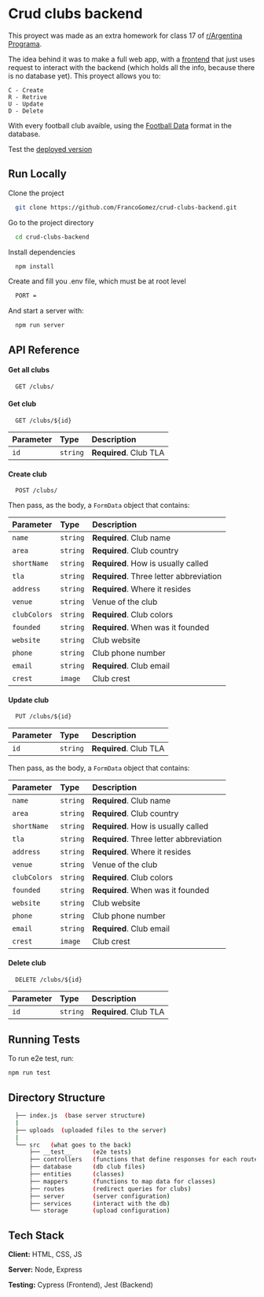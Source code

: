 # Crud clubs backend

This proyect was made as an extra homework for class 17 of [r/Argentina Programa](https://argentinaprograma.com/).

The idea behind it was to make a full web app, with a [frontend](https://github.com/FrancoGomez/crud-clubs-frontend) that just uses request to interact with the backend (which holds all the info, because there is no database yet). This proyect allows you to:

    C - Create
    R - Retrive
    U - Update
    D - Delete

With every football club avaible, using the [Football Data](https://www.football-data.org/) format in the database.

Test the [deployed version](https://crud-clubs-backend-production.up.railway.app/clubs/)

## Run Locally

Clone the project

```bash
  git clone https://github.com/FrancoGomez/crud-clubs-backend.git
```

Go to the project directory

```bash
  cd crud-clubs-backend
```

Install dependencies

```bash
  npm install
```

Create and fill you .env file, which must be at root level

```bash
  PORT =
```

And start a server with:

```bash
  npm run server
```

## API Reference

#### Get all clubs

```http
  GET /clubs/
```

#### Get club

```http
  GET /clubs/${id}
```

| Parameter | Type     | Description            |
| :-------- | :------- | :--------------------- |
| `id`      | `string` | **Required**. Club TLA |

#### Create club

```http
  POST /clubs/
```

Then pass, as the body, a `FormData` object that contains:

| Parameter    | Type     | Description                             |
| :----------- | :------- | :-------------------------------------- |
| `name`       | `string` | **Required**. Club name                 |
| `area`       | `string` | **Required**. Club country              |
| `shortName`  | `string` | **Required**. How is usually called     |
| `tla`        | `string` | **Required**. Three letter abbreviation |
| `address`    | `string` | **Required**. Where it resides          |
| `venue`      | `string` | Venue of the club                       |
| `clubColors` | `string` | **Required**. Club colors               |
| `founded`    | `string` | **Required**. When was it founded       |
| `website`    | `string` | Club website                            |
| `phone`      | `string` | Club phone number                       |
| `email`      | `string` | **Required**. Club email                |
| `crest`      | `image`  | Club crest                              |

#### Update club

```http
  PUT /clubs/${id}
```

| Parameter | Type     | Description            |
| :-------- | :------- | :--------------------- |
| `id`      | `string` | **Required**. Club TLA |

Then pass, as the body, a `FormData` object that contains:

| Parameter    | Type     | Description                             |
| :----------- | :------- | :-------------------------------------- |
| `name`       | `string` | **Required**. Club name                 |
| `area`       | `string` | **Required**. Club country              |
| `shortName`  | `string` | **Required**. How is usually called     |
| `tla`        | `string` | **Required**. Three letter abbreviation |
| `address`    | `string` | **Required**. Where it resides          |
| `venue`      | `string` | Venue of the club                       |
| `clubColors` | `string` | **Required**. Club colors               |
| `founded`    | `string` | **Required**. When was it founded       |
| `website`    | `string` | Club website                            |
| `phone`      | `string` | Club phone number                       |
| `email`      | `string` | **Required**. Club email                |
| `crest`      | `image`  | Club crest                              |

#### Delete club

```http
  DELETE /clubs/${id}
```

| Parameter | Type     | Description            |
| :-------- | :------- | :--------------------- |
| `id`      | `string` | **Required**. Club TLA |

## Running Tests

To run e2e test, run:

```bash
npm run test
```

## Directory Structure

```bash
  ├── index.js  (base server structure)
  |
  ├── uploads  (uploaded files to the server)
  |
  └── src   (what goes to the back)
      ├── __test__      (e2e tests)
      ├── controllers   (functions that define responses for each route)
      ├── database      (db club files)
      ├── entities      (classes)
      ├── mappers       (functions to map data for classes)
      ├── routes        (redirect queries for clubs)
      ├── server        (server configuration)
      ├── services      (interact with the db)
      └── storage       (upload configuration)
```

## Tech Stack

**Client:** HTML, CSS, JS

**Server:** Node, Express

**Testing:** Cypress (Frontend), Jest (Backend)
